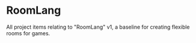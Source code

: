 # RoomLang
All project items relating to "RoomLang" v1, a baseline for creating flexible rooms for games.
